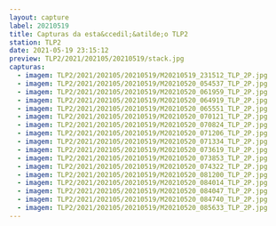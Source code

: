 ```yaml
---
layout: capture
label: 20210519
title: Capturas da esta&ccedil;&atilde;o TLP2
station: TLP2
date: 2021-05-19 23:15:12
preview: TLP2/2021/202105/20210519/stack.jpg
capturas:
  - imagem: TLP2/2021/202105/20210519/M20210519_231512_TLP_2P.jpg
  - imagem: TLP2/2021/202105/20210519/M20210520_054537_TLP_2P.jpg
  - imagem: TLP2/2021/202105/20210519/M20210520_061959_TLP_2P.jpg
  - imagem: TLP2/2021/202105/20210519/M20210520_064919_TLP_2P.jpg
  - imagem: TLP2/2021/202105/20210519/M20210520_065551_TLP_2P.jpg
  - imagem: TLP2/2021/202105/20210519/M20210520_070121_TLP_2P.jpg
  - imagem: TLP2/2021/202105/20210519/M20210520_070824_TLP_2P.jpg
  - imagem: TLP2/2021/202105/20210519/M20210520_071206_TLP_2P.jpg
  - imagem: TLP2/2021/202105/20210519/M20210520_071334_TLP_2P.jpg
  - imagem: TLP2/2021/202105/20210519/M20210520_073619_TLP_2P.jpg
  - imagem: TLP2/2021/202105/20210519/M20210520_073853_TLP_2P.jpg
  - imagem: TLP2/2021/202105/20210519/M20210520_074322_TLP_2P.jpg
  - imagem: TLP2/2021/202105/20210519/M20210520_081200_TLP_2P.jpg
  - imagem: TLP2/2021/202105/20210519/M20210520_084014_TLP_2P.jpg
  - imagem: TLP2/2021/202105/20210519/M20210520_084047_TLP_2P.jpg
  - imagem: TLP2/2021/202105/20210519/M20210520_084740_TLP_2P.jpg
  - imagem: TLP2/2021/202105/20210519/M20210520_085633_TLP_2P.jpg
---
```

